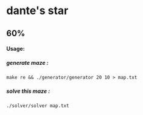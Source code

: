 # dante's star
## 60%

#### Usage:
   ##### generate maze :
    make re && ./generator/generator 20 10 > map.txt
   ##### solve this maze :
    ./solver/solver map.txt
